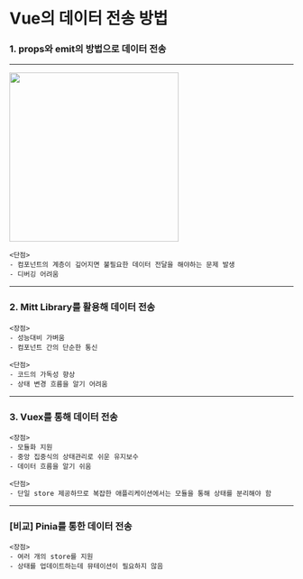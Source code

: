 # Vue의 데이터 전송 방법

  
### 1. props와 emit의 방법으로 데이터 전송
---
<img src="image-1.png" width='300' />  

    <단점>
    - 컴포넌트의 계층이 깊어지면 불필요한 데이터 전달을 해야하는 문제 발생
    - 디버깅 어려움
---
### 2. Mitt Library를 활용해 데이터 전송

    <장점>
    - 성능대비 가벼움
    - 컴포넌트 간의 단순한 통신

    <단점>
    - 코드의 가독성 향상
    - 상태 변경 흐름을 알기 어려움
---
### 3. Vuex를 통해 데이터 전송

    <장점>
    - 모듈화 지원
    - 중앙 집중식의 상태관리로 쉬운 유지보수
    - 데이터 흐름을 알기 쉬움

    <단점>
    - 단일 store 제공하므로 복잡한 애플리케이션에서는 모듈을 통해 상태를 분리해야 함
---
### [비교] Pinia를 통한 데이터 전송  

    
    <장점>
    - 여러 개의 store를 지원
    - 상태를 업데이트하는데 뮤테이션이 필요하지 않음
